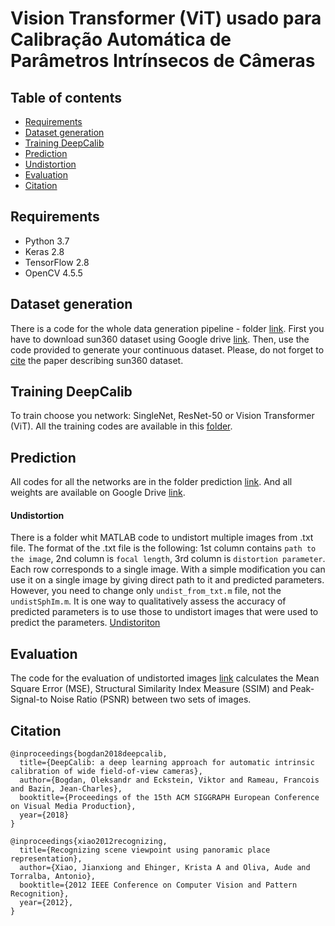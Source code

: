 # Vision Transformer (ViT) usado para Calibração Automática de Parâmetros Intrínsecos de Câmeras

## Table of contents

- [Requirements](#requirements)
- [Dataset generation](#dataset-generation)
- [Training DeepCalib](#training-deepcalib)
- [Prediction](#Prediction)
- [Undistortion](#undistortion)
- [Evaluation](#Evaluation)
- [Citation](#citation)


## Requirements
- Python 3.7
- Keras 2.8
- TensorFlow 2.8
- OpenCV 4.5.5

## Dataset generation
There is a code for the whole data generation pipeline - folder [link](https://github.com/arianyfranca01/calibration_of_camera_intrinsic_parameters/tree/main/dataset). First you have to download sun360 dataset using Google drive [link](https://drive.google.com/drive/folders/1ooaYwvNuFd-iEEcmOQHpLunJEmo7b4NM). Then, use the code provided to generate your continuous dataset. Please, do not forget to [cite](https://scholar.google.co.kr/scholar?hl=en&as_sdt=0%2C5&as_vis=1&q=recognizing+scene+viewpoint+using+panoramic+place+representation&btnG=#d=gs_cit&u=%2Fscholar%3Fq%3Dinfo%3ARJsOQOkTaMEJ%3Ascholar.google.com%2F%26output%3Dcite%26scirp%3D0%26hl%3Den) the paper describing sun360 dataset.

## Training DeepCalib
To train choose you network: SingleNet, ResNet-50 or Vision Transformer (ViT). All the training codes are available in this [folder](https://github.com/arianyfranca01/calibration_of_camera_intrinsic_parameters/tree/main/network_training).

## Prediction
All codes for all the networks are in the folder prediction [link](https://github.com/arianyfranca01/calibration_of_camera_intrinsic_parameters/tree/main/prediction). And all weights are available on Google Drive [link](https://drive.google.com/drive/folders/1JmV7p6gFEt9mYPBxPcS2QfTUE-dePbLf?usp=sharing).

#### Undistortion
There is a folder whit MATLAB code to undistort multiple images from .txt file. The format of the .txt file is the following: 1st column contains `path to the image`, 2nd column is `focal length`, 3rd column is `distortion parameter`. Each row corresponds to a single image. With a simple modification you can use it on a single image by giving direct path to it and predicted parameters. However, you need to change only `undist_from_txt.m` file, not the `undistSphIm.m`.
It is one way to qualitatively assess the accuracy of predicted parameters is to use those to undistort images that were used to predict the parameters. [Undistoriton](https://github.com/arianyfranca01/calibration_of_camera_intrinsic_parameters/tree/main/undistortion)

## Evaluation

The code for the evaluation of undistorted images [link](https://github.com/arianyfranca01/calibration_of_camera_intrinsic_parameters/tree/main/metrics) calculates the Mean Square Error (MSE), Structural Similarity Index Measure (SSIM) and Peak-Signal-to Noise Ratio (PSNR) between two sets of images.


## Citation
```
@inproceedings{bogdan2018deepcalib,
  title={DeepCalib: a deep learning approach for automatic intrinsic calibration of wide field-of-view cameras},
  author={Bogdan, Oleksandr and Eckstein, Viktor and Rameau, Francois and Bazin, Jean-Charles},
  booktitle={Proceedings of the 15th ACM SIGGRAPH European Conference on Visual Media Production},
  year={2018}
}

@inproceedings{xiao2012recognizing,
  title={Recognizing scene viewpoint using panoramic place representation},
  author={Xiao, Jianxiong and Ehinger, Krista A and Oliva, Aude and Torralba, Antonio},
  booktitle={2012 IEEE Conference on Computer Vision and Pattern Recognition},
  year={2012},
}
```

